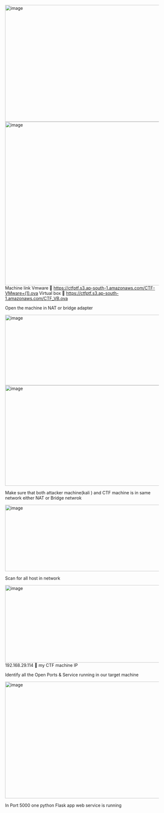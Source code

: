 <img width="975" height="381" alt="image" src="https://github.com/user-attachments/assets/5f5036eb-8399-46d7-a87a-232355b74501" /><img width="975" height="534" alt="image" src="https://github.com/user-attachments/assets/40160c9e-1980-4eff-bf5a-eb86ab933b44" />
Machine link 
Vmware   https://ctfptf.s3.ap-south-1.amazonaws.com/CTF-VMware+(1).ova
Virtual box  https://ctfptf.s3.ap-south-1.amazonaws.com/CTF_VB.ova

Open the machine in NAT or bridge adapter 

 
<img width="975" height="230" alt="image" src="https://github.com/user-attachments/assets/7b607a08-23e2-43fa-88f7-071ee0d2774d" />
<img width="890" height="328" alt="image" src="https://github.com/user-attachments/assets/a5922814-0fa1-4591-8931-dca51ee634c2" />

Make sure that both attacker machine(kali ) and CTF machine  is in same network either NAT or Bridge netwrok

 <img width="975" height="217" alt="image" src="https://github.com/user-attachments/assets/d5899655-a63d-4b82-8c63-c0481a92ba8f" />

Scan  for all host in network 

<img width="975" height="253" alt="image" src="https://github.com/user-attachments/assets/9da53fbb-a801-4183-b959-1388c08141ad" />
192.168.29.114   my CTF machine IP

Identify all the Open Ports & Service running in our target machine

<img width="975" height="381" alt="image" src="https://github.com/user-attachments/assets/03a58002-e628-4c9e-a74f-af2e4eb3ad74" />

In Port 5000 one python Flask app web service is running 

